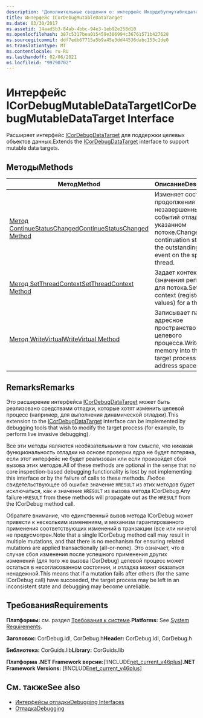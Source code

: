 ```yaml
---
description: 'Дополнительные сведения о: интерфейс Икордебугмутабледататаржет'
title: Интерфейс ICorDebugMutableDataTarget
ms.date: 03/30/2017
ms.assetid: 14aad5b3-84ab-4bbc-94e3-1eb92e258d10
ms.openlocfilehash: 387c5317bea015459e306994c36761571b427628
ms.sourcegitcommit: ddf7edb67715a5b9a45e3dd44536dabc153c1de0
ms.translationtype: MT
ms.contentlocale: ru-RU
ms.lasthandoff: 02/06/2021
ms.locfileid: "99790702"
---
```

# <a name="icordebugmutabledatatarget-interface"></a><span data-ttu-id="4fe0c-103">Интерфейс ICorDebugMutableDataTarget</span><span class="sxs-lookup"><span data-stu-id="4fe0c-103">ICorDebugMutableDataTarget Interface</span></span>

<span data-ttu-id="4fe0c-104">Расширяет интерфейс [ICorDebugDataTarget](icordebugdatatarget-interface.md) для поддержки целевых объектов данных.</span><span class="sxs-lookup"><span data-stu-id="4fe0c-104">Extends the [ICorDebugDataTarget](icordebugdatatarget-interface.md) interface to support mutable data targets.</span></span>  
  
## <a name="methods"></a><span data-ttu-id="4fe0c-105">Методы</span><span class="sxs-lookup"><span data-stu-id="4fe0c-105">Methods</span></span>  
  
|<span data-ttu-id="4fe0c-106">Метод</span><span class="sxs-lookup"><span data-stu-id="4fe0c-106">Method</span></span>|<span data-ttu-id="4fe0c-107">Описание</span><span class="sxs-lookup"><span data-stu-id="4fe0c-107">Description</span></span>|  
|------------|-----------------|  
|[<span data-ttu-id="4fe0c-108">Метод ContinueStatusChanged</span><span class="sxs-lookup"><span data-stu-id="4fe0c-108">ContinueStatusChanged Method</span></span>](icordebugmutabledatatarget-continuestatuschanged-method.md)|<span data-ttu-id="4fe0c-109">Изменяет состояние продолжения для незавершенных событий отладки в указанном потоке.</span><span class="sxs-lookup"><span data-stu-id="4fe0c-109">Changes the continuation status for the outstanding debug event on the specified thread.</span></span>|  
|[<span data-ttu-id="4fe0c-110">Метод SetThreadContext</span><span class="sxs-lookup"><span data-stu-id="4fe0c-110">SetThreadContext Method</span></span>](icordebugmutabledatatarget-setthreadcontext-method.md)|<span data-ttu-id="4fe0c-111">Задает контекст (значения регистра) для потока.</span><span class="sxs-lookup"><span data-stu-id="4fe0c-111">Sets the context (register values) for a thread.</span></span>|  
|[<span data-ttu-id="4fe0c-112">Метод WriteVirtual</span><span class="sxs-lookup"><span data-stu-id="4fe0c-112">WriteVirtual Method</span></span>](icordebugmutabledatatarget-writevirtual-method.md)|<span data-ttu-id="4fe0c-113">Записывает память в адресное пространство целевого процесса.</span><span class="sxs-lookup"><span data-stu-id="4fe0c-113">Writes memory into the target process address space.</span></span>|  
  
## <a name="remarks"></a><span data-ttu-id="4fe0c-114">Remarks</span><span class="sxs-lookup"><span data-stu-id="4fe0c-114">Remarks</span></span>  

 <span data-ttu-id="4fe0c-115">Это расширение интерфейса [ICorDebugDataTarget](icordebugdatatarget-interface.md) может быть реализовано средствами отладки, которые хотят изменить целевой процесс (например, для выполнения динамической отладки).</span><span class="sxs-lookup"><span data-stu-id="4fe0c-115">This extension to the [ICorDebugDataTarget](icordebugdatatarget-interface.md) interface can be implemented by debugging tools that wish to modify the target process (for example, to perform live invasive debugging).</span></span>  
  
 <span data-ttu-id="4fe0c-116">Все эти методы являются необязательными в том смысле, что никакая функциональность отладки на основе проверки ядра не будет потеряна, если этот интерфейс не будет реализован или если произойдет сбой вызова этих методов.</span><span class="sxs-lookup"><span data-stu-id="4fe0c-116">All of these methods are optional in the sense that no core inspection-based debugging functionality is lost by not implementing this interface or by the failure of calls to these methods.</span></span>  <span data-ttu-id="4fe0c-117">Любое свидетельствующее об ошибке значение `HRESULT` из этих методов будет исключаться, как и значение `HRESULT` из вызова метода ICorDebug.</span><span class="sxs-lookup"><span data-stu-id="4fe0c-117">Any failure `HRESULT` from these methods will propagate out as the `HRESULT` from the ICorDebug method call.</span></span>  
  
 <span data-ttu-id="4fe0c-118">Обратите внимание, что единственный вызов метода ICorDebug может привести к нескольким изменениям, и механизм гарантированного применения соответствующих изменений в транзакции (все или ничего) не предусмотрен.</span><span class="sxs-lookup"><span data-stu-id="4fe0c-118">Note that a single ICorDebug method call may result in multiple mutations, and that there is no mechanism for ensuring related mutations are applied transactionally (all-or-none).</span></span>  <span data-ttu-id="4fe0c-119">Это означает, что в случае сбоя изменения после успешного применения других изменений (для того же вызова ICorDebug) целевой процесс может остаться в несогласованном состоянии, и отладка может оказаться ненадежной.</span><span class="sxs-lookup"><span data-stu-id="4fe0c-119">This means that if a mutation fails after others (for the same ICorDebug call) have succeeded, the target process may be left in an inconsistent state and debugging may become unreliable.</span></span>  
  
## <a name="requirements"></a><span data-ttu-id="4fe0c-120">Требования</span><span class="sxs-lookup"><span data-stu-id="4fe0c-120">Requirements</span></span>  

 <span data-ttu-id="4fe0c-121">**Платформы:** см. раздел [Требования к системе](../../get-started/system-requirements.md).</span><span class="sxs-lookup"><span data-stu-id="4fe0c-121">**Platforms:** See [System Requirements](../../get-started/system-requirements.md).</span></span>  
  
 <span data-ttu-id="4fe0c-122">**Заголовок:** CorDebug.idl, CorDebug.h</span><span class="sxs-lookup"><span data-stu-id="4fe0c-122">**Header:** CorDebug.idl, CorDebug.h</span></span>  
  
 <span data-ttu-id="4fe0c-123">**Библиотека:** CorGuids.lib</span><span class="sxs-lookup"><span data-stu-id="4fe0c-123">**Library:** CorGuids.lib</span></span>  
  
 <span data-ttu-id="4fe0c-124">**Платформа .NET Framework версии:**[!INCLUDE[net_current_v46plus](../../../../includes/net-current-v46plus-md.md)]</span><span class="sxs-lookup"><span data-stu-id="4fe0c-124">**.NET Framework Versions:** [!INCLUDE[net_current_v46plus](../../../../includes/net-current-v46plus-md.md)]</span></span>  
  
## <a name="see-also"></a><span data-ttu-id="4fe0c-125">См. также</span><span class="sxs-lookup"><span data-stu-id="4fe0c-125">See also</span></span>

- [<span data-ttu-id="4fe0c-126">Интерфейсы отладки</span><span class="sxs-lookup"><span data-stu-id="4fe0c-126">Debugging Interfaces</span></span>](debugging-interfaces.md)
- [<span data-ttu-id="4fe0c-127">Отладка</span><span class="sxs-lookup"><span data-stu-id="4fe0c-127">Debugging</span></span>](index.md)
